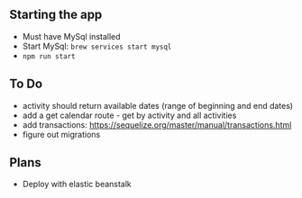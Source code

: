 ## Starting the app

- Must have MySql installed
- Start MySql: `brew services start mysql`
- `npm run start`

## To Do

- activity should return available dates (range of beginning and end dates)
- add a get calendar route - get by activity and all activities
- add transactions: https://sequelize.org/master/manual/transactions.html
- figure out migrations

## Plans

- Deploy with elastic beanstalk
